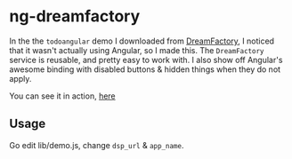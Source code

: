 # ng-dreamfactory

In the the `todoangular` demo I downloaded from [DreamFactory](https://www.dreamfactory.com/), I noticed that it wasn't actually using Angular, so I made this. The `DreamFactory` service is reusable, and pretty easy to work with. I also show off Angular's awesome binding with disabled buttons & hidden things when they do not apply.

You can see it in action, [here](http://konsumer.github.io/ng-dreamfactory/)

## Usage

Go edit lib/demo.js, change `dsp_url` & `app_name`.